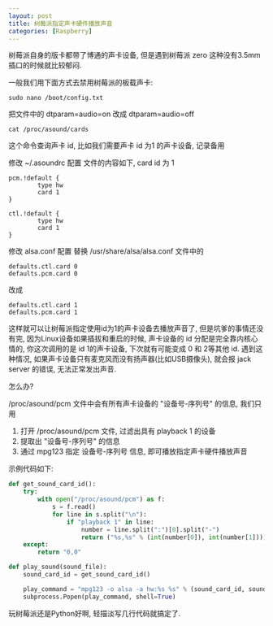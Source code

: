 ```yaml
---
layout: post
title: 树莓派指定声卡硬件播放声音
categories: [Raspberry]
---
```


树莓派自身的版卡都带了博通的声卡设备, 但是遇到树莓派 zero 这种没有3.5mm插口的时候就比较郁闷.

一般我们用下面方式去禁用树莓派的板载声卡:
```shell
sudo nano /boot/config.txt
```
把文件中的 dtparam=audio=on 改成 dtparam=audio=off

```shell
cat /proc/asound/cards
```
这个命令查询声卡 id, 比如我们需要声卡 id 为1 的声卡设备, 记录备用

修改 ~/.asoundrc 配置
文件的内容如下, card id 为 1

```shell
pcm.!default {
        type hw
        card 1
}

ctl.!default {
        type hw
        card 1
}
```

修改 alsa.conf 配置
替换 /usr/share/alsa/alsa.conf 文件中的

```shell
defaults.ctl.card 0
defaults.pcm.card 0
```

改成

```shell
defaults.ctl.card 1
defaults.pcm.card 1
```

这样就可以让树莓派指定使用id为1的声卡设备去播放声音了, 但是坑爹的事情还没有完, 因为Linux设备如果插拔和重启的时候, 声卡设备的 id 分配是完全靠内核心情的, 你这次调用的是 id 1的声卡设备, 下次就有可能变成 0 和 2等其他 id. 遇到这种情况, 如果声卡设备只有麦克风而没有扬声器(比如USB摄像头), 就会报 jack server 的错误, 无法正常发出声音.

怎么办?

/proc/asound/pcm 文件中会有所有声卡设备的 "设备号-序列号" 的信息, 我们只用
1. 打开 /proc/asound/pcm 文件, 过滤出具有 playback 1 的设备
2. 提取出 "设备号-序列号" 的信息
3. 通过 mpg123 指定 设备号-序列号 信息, 即可播放指定声卡硬件播放声音

示例代码如下:
```python
def get_sound_card_id():
    try:
        with open("/proc/asound/pcm") as f:
            s = f.read()
            for line in s.split("\n"):
                if "playback 1" in line:
                    number = line.split(":")[0].split("-")
                    return ("%s,%s" % (int(number[0]), int(number[1])))
    except:
        return "0,0"

def play_sound(sound_file):
    sound_card_id = get_sound_card_id()

    play_command = "mpg123 -o alsa -a hw:%s %s" % (sound_card_id, sound_file)
    subprocess.Popen(play_command, shell=True)
```

玩树莓派还是Python好啊, 轻描淡写几行代码就搞定了.
